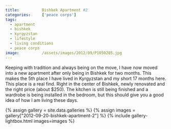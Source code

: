 ```yaml
---
title:			Bishkek Apartment #2
categories:		['peace corps']
tags:
  - apartment
  - bishkek
  - kyrgyzstan
  - lifestyle
  - living conditions
  - peace corps
image:			/assets/images/2012/09/P1050285.jpg
---
```


Keeping with tradition and always being on the move, I have now moved into a new apartment after only being in Bishkek for two months. This makes the 5th place I have lived in Kyrgyzstan and my short 17 months here. This place is a real find. Right in the center of Bishkek, newly renovated and the right price (about \$250). The kitchen is still being finished and a wardrobe is being installed in the bedroom, but this should give you a good idea of how I am living these days.

{% assign gallery = site.data.galleries %}
{% assign images = gallery["2012-09-20-bishkek-apartment-2"] %}
{% include gallery-lightbox.html images=images %}
